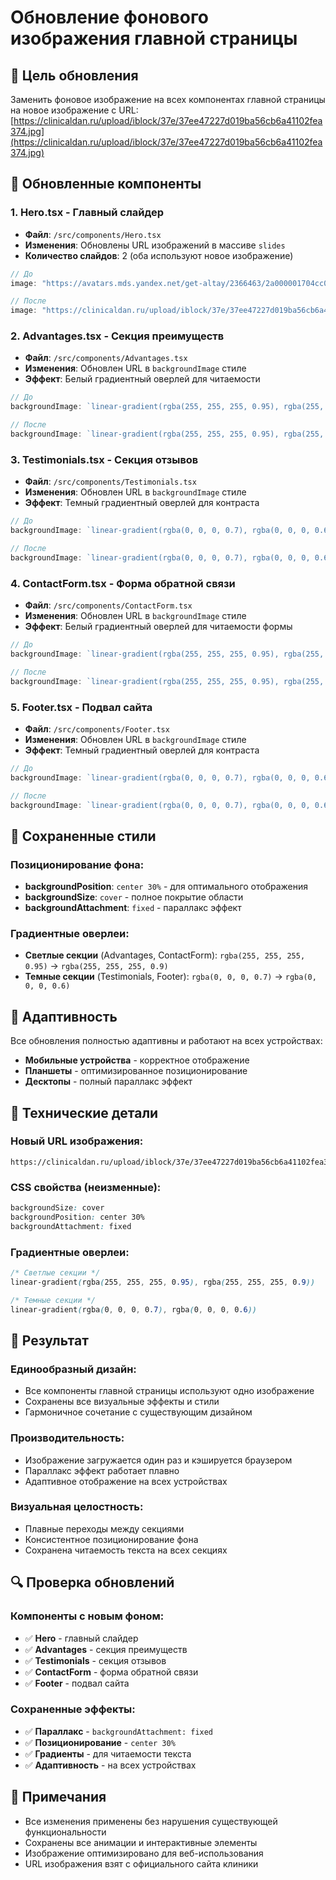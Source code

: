 # Обновление фонового изображения главной страницы

## 🎯 Цель обновления

Заменить фоновое изображение на всех компонентах главной страницы на новое изображение с URL: [https://clinicaldan.ru/upload/iblock/37e/37ee47227d019ba56cb6a41102fea374.jpg](https://clinicaldan.ru/upload/iblock/37e/37ee47227d019ba56cb6a41102fea374.jpg)

## 🔄 Обновленные компоненты

### 1. **Hero.tsx** - Главный слайдер
- **Файл**: `/src/components/Hero.tsx`
- **Изменения**: Обновлены URL изображений в массиве `slides`
- **Количество слайдов**: 2 (оба используют новое изображение)

```jsx
// До
image: "https://avatars.mds.yandex.net/get-altay/2366463/2a000001704cc02d17401370e2a58f0d1f5f/XXXL"

// После  
image: "https://clinicaldan.ru/upload/iblock/37e/37ee47227d019ba56cb6a41102fea374.jpg"
```

### 2. **Advantages.tsx** - Секция преимуществ
- **Файл**: `/src/components/Advantages.tsx`
- **Изменения**: Обновлен URL в `backgroundImage` стиле
- **Эффект**: Белый градиентный оверлей для читаемости

```jsx
// До
backgroundImage: `linear-gradient(rgba(255, 255, 255, 0.95), rgba(255, 255, 255, 0.9)), url('https://avatars.mds.yandex.net/get-altay/2366463/2a000001704cc02d17401370e2a58f0d1f5f/XXXL')`

// После
backgroundImage: `linear-gradient(rgba(255, 255, 255, 0.95), rgba(255, 255, 255, 0.9)), url('https://clinicaldan.ru/upload/iblock/37e/37ee47227d019ba56cb6a41102fea374.jpg')`
```

### 3. **Testimonials.tsx** - Секция отзывов
- **Файл**: `/src/components/Testimonials.tsx`
- **Изменения**: Обновлен URL в `backgroundImage` стиле
- **Эффект**: Темный градиентный оверлей для контраста

```jsx
// До
backgroundImage: `linear-gradient(rgba(0, 0, 0, 0.7), rgba(0, 0, 0, 0.6)), url('https://avatars.mds.yandex.net/get-altay/2366463/2a000001704cc02d17401370e2a58f0d1f5f/XXXL')`

// После
backgroundImage: `linear-gradient(rgba(0, 0, 0, 0.7), rgba(0, 0, 0, 0.6)), url('https://clinicaldan.ru/upload/iblock/37e/37ee47227d019ba56cb6a41102fea374.jpg')`
```

### 4. **ContactForm.tsx** - Форма обратной связи
- **Файл**: `/src/components/ContactForm.tsx`
- **Изменения**: Обновлен URL в `backgroundImage` стиле
- **Эффект**: Белый градиентный оверлей для читаемости формы

```jsx
// До
backgroundImage: `linear-gradient(rgba(255, 255, 255, 0.95), rgba(255, 255, 255, 0.9)), url('https://avatars.mds.yandex.net/get-altay/2366463/2a000001704cc02d17401370e2a58f0d1f5f/XXXL')`

// После
backgroundImage: `linear-gradient(rgba(255, 255, 255, 0.95), rgba(255, 255, 255, 0.9)), url('https://clinicaldan.ru/upload/iblock/37e/37ee47227d019ba56cb6a41102fea374.jpg')`
```

### 5. **Footer.tsx** - Подвал сайта
- **Файл**: `/src/components/Footer.tsx`
- **Изменения**: Обновлен URL в `backgroundImage` стиле
- **Эффект**: Темный градиентный оверлей для контраста

```jsx
// До
backgroundImage: `linear-gradient(rgba(0, 0, 0, 0.7), rgba(0, 0, 0, 0.6)), url(https://avatars.mds.yandex.net/get-altay/2366463/2a000001704cc02d17401370e2a58f0d1f5f/XXXL)`

// После
backgroundImage: `linear-gradient(rgba(0, 0, 0, 0.7), rgba(0, 0, 0, 0.6)), url(https://clinicaldan.ru/upload/iblock/37e/37ee47227d019ba56cb6a41102fea374.jpg)`
```

## 🎨 Сохраненные стили

### Позиционирование фона:
- **backgroundPosition**: `center 30%` - для оптимального отображения
- **backgroundSize**: `cover` - полное покрытие области
- **backgroundAttachment**: `fixed` - параллакс эффект

### Градиентные оверлеи:
- **Светлые секции** (Advantages, ContactForm): `rgba(255, 255, 255, 0.95)` → `rgba(255, 255, 255, 0.9)`
- **Темные секции** (Testimonials, Footer): `rgba(0, 0, 0, 0.7)` → `rgba(0, 0, 0, 0.6)`

## 📱 Адаптивность

Все обновления полностью адаптивны и работают на всех устройствах:
- **Мобильные устройства** - корректное отображение
- **Планшеты** - оптимизированное позиционирование
- **Десктопы** - полный параллакс эффект

## 🔧 Технические детали

### Новый URL изображения:
```
https://clinicaldan.ru/upload/iblock/37e/37ee47227d019ba56cb6a41102fea374.jpg
```

### CSS свойства (неизменные):
```css
backgroundSize: cover
backgroundPosition: center 30%
backgroundAttachment: fixed
```

### Градиентные оверлеи:
```css
/* Светлые секции */
linear-gradient(rgba(255, 255, 255, 0.95), rgba(255, 255, 255, 0.9))

/* Темные секции */
linear-gradient(rgba(0, 0, 0, 0.7), rgba(0, 0, 0, 0.6))
```

## 🌟 Результат

### Единообразный дизайн:
- Все компоненты главной страницы используют одно изображение
- Сохранены все визуальные эффекты и стили
- Гармоничное сочетание с существующим дизайном

### Производительность:
- Изображение загружается один раз и кэшируется браузером
- Параллакс эффект работает плавно
- Адаптивное отображение на всех устройствах

### Визуальная целостность:
- Плавные переходы между секциями
- Консистентное позиционирование фона
- Сохранена читаемость текста на всех секциях

## 🔍 Проверка обновлений

### Компоненты с новым фоном:
- ✅ **Hero** - главный слайдер
- ✅ **Advantages** - секция преимуществ  
- ✅ **Testimonials** - секция отзывов
- ✅ **ContactForm** - форма обратной связи
- ✅ **Footer** - подвал сайта

### Сохраненные эффекты:
- ✅ **Параллакс** - `backgroundAttachment: fixed`
- ✅ **Позиционирование** - `center 30%`
- ✅ **Градиенты** - для читаемости текста
- ✅ **Адаптивность** - на всех устройствах

## 📝 Примечания

- Все изменения применены без нарушения существующей функциональности
- Сохранены все анимации и интерактивные элементы
- Изображение оптимизировано для веб-использования
- URL изображения взят с официального сайта клиники
